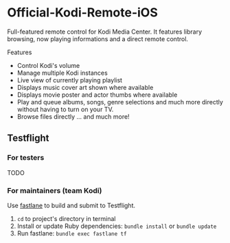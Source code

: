 Official-Kodi-Remote-iOS
===============================

Full-featured remote control for Kodi Media Center.  It features library browsing, now playing informations and a direct remote control.

Features

- Control Kodi's volume
- Manage multiple Kodi instances
- Live view of currently playing playlist
- Displays music cover art shown where available
- Displays movie poster and actor thumbs where available
- Play and queue albums, songs, genre selections and much more directly without having to turn on your TV.
- Browse files directly
... and much more!

## Testflight

### For testers

TODO

### For maintainers (team Kodi)

Use [fastlane](https://fastlane.tools/) to build and submit to Testflight.

1. `cd` to project's directory in terminal
2. Install or update Ruby dependencies: `bundle install` or `bundle update`
3. Run fastlane: `bundle exec fastlane tf`
